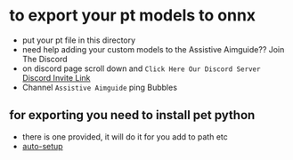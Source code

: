 # to export your pt models to onnx 
- put your pt file in this directory
- need help adding your custom models to the Assistive Aimguide?? Join The Discord
- on discord page scroll down and `Click Here Our Discord Server` [Discord Invite Link](https://discord.fnbubbles420.org/invite)
- Channel `Assistive Aimguide` ping Bubbles


## for exporting you need to install pet python 
- there is one provided, it will do it for you add to path etc
- [auto-setup](https://github.com/FNBUBBLES420-ORG/FSharp-Assistive-Aimguide-AMD/tree/main/Assistive-Aim-guide-Auto-Setup)
